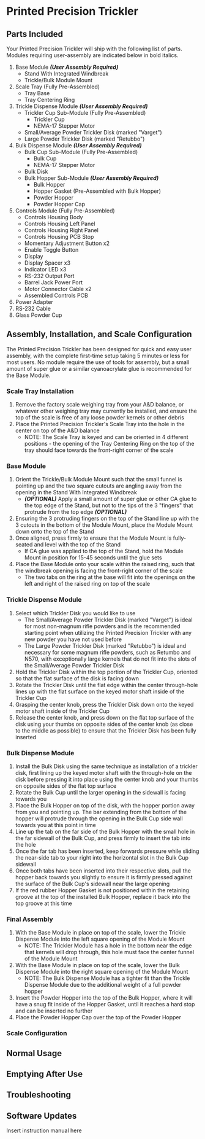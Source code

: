 # Printed Precision Trickler

## Parts Included
Your Printed Precision Trickler will ship with the following list of parts. Modules requiring user-assembly are indicated below in bold italics.
1. Base Module ***(User Assembly Required)***
   - Stand With Integrated Windbreak
   - Trickle/Bulk Module Mount
2. Scale Tray (Fully Pre-Assembled)
   - Tray Base
   - Tray Centering Ring
4. Trickle Dispense Module ***(User Assembly Required)***
   - Trickler Cup Sub-Module (Fully Pre-Assembled)
     - Trickler Cup
     - NEMA-17 Stepper Motor
   - Small/Average Powder Trickler Disk (marked "Varget")
   - Large Powder Trickler Disk (marked "Retubbo")
5. Bulk Dispense Module ***(User Assembly Required)***
   - Bulk Cup Sub-Module (Fully Pre-Assembled)
     - Bulk Cup
     - NEMA-17 Stepper Motor
   - Bulk Disk
   - Bulk Hopper Sub-Module ***(User Assembly Required)***
     - Bulk Hopper
     - Hopper Gasket (Pre-Assembled with Bulk Hopper)
     - Powder Hopper
     - Powder Hopper Cap
6. Controls Module (Fully Pre-Assembled)
   - Controls Housing Body
   - Controls Housing Left Panel
   - Controls Housing Right Panel
   - Controls Housing PCB Stop
   - Momentary Adjustment Button x2
   - Enable Toggle Button
   - Display
   - Display Spacer x3
   - Indicator LED x3
   - RS-232 Output Port
   - Barrel Jack Power Port
   - Motor Connector Cable x2
   - Assembled Controls PCB
7. Power Adapter
8. RS-232 Cable
9. Glass Powder Cup 
## Assembly, Installation, and Scale Configuration
The Printed Precision Trickler has been designed for quick and easy user assembly, with the complete first-time setup taking 5 minutes or less for most users. No module require the use of tools for assembly, but a small amount of super glue or a similar cyanoacrylate glue is recommended for the Base Module.
### Scale Tray Installation
1. Remove the factory scale weighing tray from your A&D balance, or whatever other weighing tray may currently be installed, and ensure the top of the scale is free of any loose powder kernels or other debris
2. Place the Printed Precision Trickler's Scale Tray into the hole in the center on top of the A&D balance
   - NOTE: The Scale Tray is keyed and can be oriented in 4 different positions - the opening of the Tray Centering Ring on the top of the tray should face towards the front-right corner of the scale
### Base Module
1. Orient the Trickle/Bulk Module Mount such that the small funnel is pointing up and the two square cutouts are angling away from the opening in the Stand With Integrated Windbreak
   - ***(OPTIONAL)*** Apply a small amount of super glue or other CA glue to the top edge of the Stand, but not to the tips of the 3 "fingers" that protrude from the top edge ***(OPTIONAL)***
2. Ensuring the 3 protruding fingers on the top of the Stand line up with the 3 cutouts in the bottom of the Module Mount, place the Module Mount down onto the top of the Stand
3. Once aligned, press firmly to ensure that the Module Mount is fully-seated and level with the top of the Stand
   - If CA glue was applied to the top of the Stand, hold the Module Mount in position for 15-45 seconds until the glue sets
4. Place the Base Module onto your scale within the raised ring, such that the windbreak opening is facing the front-right corner of the scale
   - The two tabs on the ring at the base will fit into the openings on the left and right of the raised ring on top of the scale
### Trickle Dispense Module
1. Select which Trickler Disk you would like to use
   - The Small/Average Powder Trickler Disk (marked "Varget") is ideal for most non-magnum rifle powders and is the recommended starting point when utilizing the Printed Precision Trickler with any new powder you have not used before
   - The Large Powder Trickler Disk (marked "Retubbo") is ideal and necessary for some magnum rifle powders, such as Retumbo and N570, with exceptionally large kernels that do not fit into the slots of the Small/Average Powder Trickler Disk
2. Hold the Trickler Disk within the top portion of the Trickler Cup, oriented so that the flat surface of the disk is facing down
3. Rotate the Trickler Disk until the flat edge within the center through-hole lines up with the flat surface on the keyed motor shaft inside of the Trickler Cup
4. Grasping the center knob, press the Trickler Disk down onto the keyed motor shaft inside of the Trickler Cup
5. Release the center knob, and press down on the flat top surface of the disk using your thumbs on opposite sides of the center knob (as close to the middle as possible) to ensure that the Trickler Disk has been fully inserted
### Bulk Dispense Module
1. Install the Bulk Disk using the same technique as installation of a trickler disk, first lining up the keyed motor shaft with the through-hole on the disk before pressing it into place using the center knob and your thumbs on opposite sides of the flat top surface
2. Rotate the Bulk Cup until the larger opening in the sidewall is facing towards you
3. Place the Bulk Hopper on top of the disk, with the hopper portion away from you and pointing up. The bar extending from the bottom of the hopper will protrude through the opening in the Bulk Cup side wall towards you at this point in time
4. Line up the tab on the far side of the Bulk Hopper with the small hole in the far sidewall of the Bulk Cup, and press firmly to insert the tab into the hole
5. Once the far tab has been inserted, keep forwards pressure while sliding the near-side tab to your right into the horizontal slot in the Bulk Cup sidewall
6. Once both tabs have been inserted into their respective slots, pull the hopper back towards you slightly to ensure it is firmly pressed against the surface of the Bulk Cup's sidewall near the large opening
7. If the red rubber Hopper Gasket is not positioned within the retaining groove at the top of the installed Bulk Hopper, replace it back into the top groove at this time
### Final Assembly
1. With the Base Module in place on top of the scale, lower the Trickle Dispense Module into the left square opening of the Module Mount
   - NOTE: The Trickler Module has a hole in the bottom near the edge that kernels will drop through, this hole must face the center funnel of the Module Mount
2. With the Base Module in place on top of the scale, lower the Bulk Dispense Module into the right square opening of the Module Mount
   - NOTE: The Bulk Dispense Module has a tighter fit than the Trickle Dispense Module due to the additional weight of a full powder hopper
3. Insert the Powder Hopper into the top of the Bulk Hopper, where it will have a snug fit inside of the Hopper Gasket, until it reaches a hard stop and can be inserted no further
4. Place the Powder Hopper Cap over the top of the Powder Hopper
### Scale Configuration

## Normal Usage

## Emptying After Use

## Troubleshooting

## Software Updates
Insert instruction manual here
